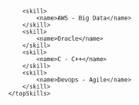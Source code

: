 	
	
	

		<skill>
			<name>AWS - Big Data</name>
		</skill>
		<skill>
			<name>Oracle</name>
		</skill>
		<skill>
			<name>C - C++</name>
		</skill>
		<skill>
			<name>Devops - Agile</name>
		</skill>
	</topSkills>
